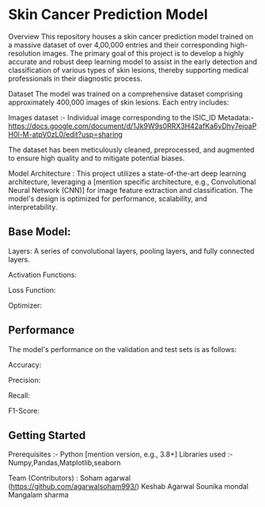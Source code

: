 # Skin Cancer Prediction Model

Overview
This repository houses a skin cancer prediction model trained on a massive dataset of over 4,00,000 entries and their corresponding high-resolution images. The primary goal of this project is to develop a highly accurate and robust deep learning model to assist in the early detection and classification of various types of skin lesions, thereby supporting medical professionals in their diagnostic process.

Dataset
The model was trained on a comprehensive dataset comprising approximately 400,000 images of skin lesions. Each entry includes:

Images dataset :- Individual image corresponding to the ISIC_ID
Metadata:- https://docs.google.com/document/d/1Jk9W9s0RRX3H42afKa6vDhy7ejoaPH0l-M-atpV0zL0/edit?usp=sharing

The dataset has been meticulously cleaned, preprocessed, and augmented to ensure high quality and to mitigate potential biases.


Model Architecture :
This project utilizes a state-of-the-art deep learning architecture, leveraging a [mention specific architecture, e.g., Convolutional Neural Network (CNN)] for image feature extraction and classification. The model's design is optimized for performance, scalability, and interpretability.


## Base Model: 

Layers: A series of convolutional layers, pooling layers, and fully connected layers.

Activation Functions: 

Loss Function:

Optimizer: 

## Performance
The model's performance on the validation and test sets is as follows:

Accuracy: 

Precision:

Recall:

F1-Score:

## Getting Started
Prerequisites :-
  Python [mention version, e.g., 3.8+]
Libraries used :-
  Numpy,Pandas,Matplotlib,seaborn

Team (Contributors) :
Soham agarwal (https://github.com/agarwalsoham993/)
Keshab Agarwal 
Sounika mondal
Mangalam sharma
